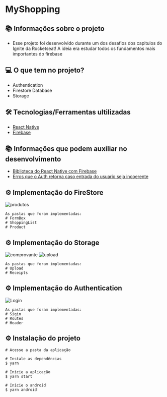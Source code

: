 # MyShopping

## 📚 Informações sobre o projeto

* Esse projeto foi desenvolvido durante um dos desafios dos capitulos do Ignite da Rocketseat! A ideia era estudar todos os fundamentos mais importantes do firebase


## 💻 O que tem no projeto?

* Authentication
* Firestore Database
* Storage


## 🛠️ Tecnologias/Ferramentas ultilizadas

* [React Native](https://reactnative.dev)
* [Firebase](https://console.firebase.google.com/u/0/?hl=pt-br)

## 📚 Informações que podem auxiliar no desenvolvimento

* [Biblioteca do React Native com Firebase](https://rnfirebase.io)
* [Erros que o Auth retorna caso entrada do usuario seja incoerente](https://firebase.google.com/docs/auth/admin/errors)


## ⚙️ Implementação do FireStore
![produtos](https://i.ibb.co/WfsHBXv/Produtos.png)
```
As pastas que foram implementadas:
# FormBox
# ShoppingList
# Product
```
## ⚙️ Implementação do Storage
![comprovante](https://i.ibb.co/TkRy0jK/Comprovantes.png)
![upload](https://i.ibb.co/qsHH3pP/upload-Fotos.png)
```
As pastas que foram implementadas:
# Upload
# Receipts
```
## ⚙️ Implementação do Authentication
![Login](https://i.ibb.co/gZqqBBB/login.png)
```
As pastas que foram implementadas:
# Sigin
# Routes
# Header
```
## ⚙️ Instalação do projeto
```
# Acesse a pasta da aplicação

# Instale as dependências
$ yarn

# Inicie a aplicação
$ yarn start

# Inicie o android
$ yarn android

```



